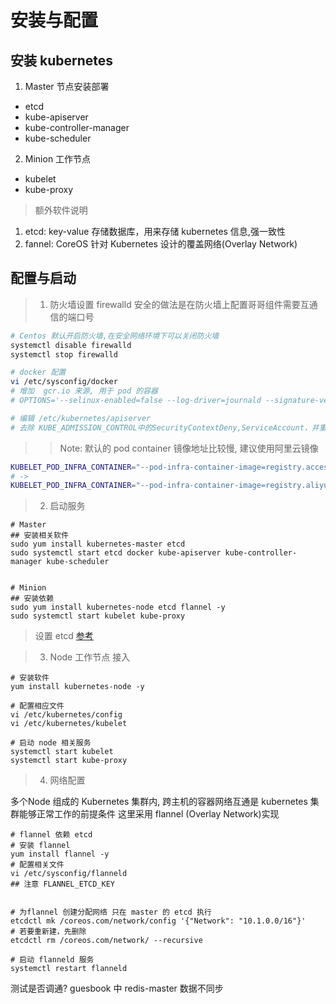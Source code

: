 # 安装与配置

## 安装 kubernetes

1. Master 节点安装部署
  - etcd
  - kube-apiserver
  - kube-controller-manager
  - kube-scheduler
2. Minion 工作节点
  - kubelet
  - kube-proxy

> 额外软件说明

1. etcd: key-value 存储数据库，用来存储 kubernetes 信息,强一致性
2. fannel: CoreOS 针对 Kubernetes 设计的覆盖网络(Overlay Network)

## 配置与启动

> 1. 防火墙设置
firewalld 安全的做法是在防火墙上配置哥哥组件需要互通信的端口号
```bash
# Centos 默认开启防火墙,在安全网络环境下可以关闭防火墙
systemctl disable firewalld
systemctl stop firewalld

# docker 配置
vi /etc/sysconfig/docker
# 增加  gcr.io 来源, 用于 pod 的容器
# OPTIONS='--selinux-enabled=false --log-driver=journald --signature-verification=false --insecure-registry gcr.io'

# 编辑 /etc/kubernetes/apiserver
# 去除 KUBE_ADMISSION_CONTROL中的SecurityContextDeny,ServiceAccount，并重启kube-apiserver服务:

```

>> Note: 默认的 pod container 镜像地址比较慢, 建议使用阿里云镜像

```bash
KUBELET_POD_INFRA_CONTAINER="--pod-infra-container-image=registry.access.redhat.com/rhel7/pod-infrastructure:latest"
# ->
KUBELET_POD_INFRA_CONTAINER="--pod-infra-container-image=registry.aliyuncs.com/archon/pause-amd64:latest"
```

> 2. 启动服务

```shell
# Master
## 安装相关软件
sudo yum install kubernetes-master etcd
sudo systemctl start etcd docker kube-apiserver kube-controller-manager kube-scheduler 


# Minion
## 安装依赖
sudo yum install kubernetes-node etcd flannel -y
sudo systemctl start kubelet kube-proxy
```

> 设置 etcd
[参考](https://www.cnblogs.com/galengao/p/5780938.html)


> 3. Node 工作节点 接入

```shell
# 安装软件
yum install kubernetes-node -y

# 配置相应文件
vi /etc/kubernetes/config
vi /etc/kubernetes/kubelet 

# 启动 node 相关服务
systemctl start kubelet
systemctl start kube-proxy
```

> 4. 网络配置

多个Node 组成的 Kubernetes 集群内, 跨主机的容器网络互通是 kubernetes 集群能够正常工作的前提条件
这里采用 flannel (Overlay Network)实现


```shell
# flannel 依赖 etcd
# 安装 flannel
yum install flannel -y
# 配置相关文件
vi /etc/sysconfig/flanneld
## 注意 FLANNEL_ETCD_KEY


# 为flannel 创建分配网络 只在 master 的 etcd 执行
etcdctl mk /coreos.com/network/config '{"Network": "10.1.0.0/16"}'
# 若要重新建，先删除
etcdctl rm /coreos.com/network/ --recursive

# 启动 flanneld 服务
systemctl restart flanneld
```

测试是否调通?
guesbook 中  redis-master 数据不同步